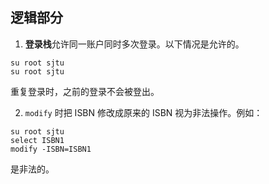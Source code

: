 ## 逻辑部分

1. **登录栈**允许同一账户同时多次登录。以下情况是允许的。

```
su root sjtu
su root sjtu
```

重复登录时，之前的登录不会被登出。

2. `modify` 时把 ISBN 修改成原来的 ISBN 视为非法操作。例如：

```
su root sjtu
select ISBN1
modify -ISBN=ISBN1
```

是非法的。
